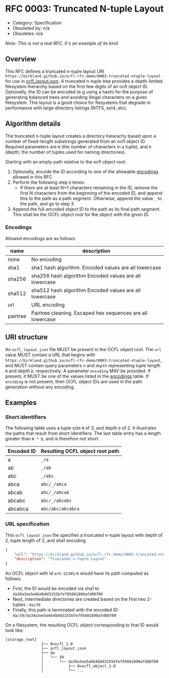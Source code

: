 # RFC 0003: Truncated N-tuple Layout

* Category: Specification
* Obsoleted by: n/a
* Obsoletes: n/a

*Note:  This is not a real RFC.  It's an example of its kind*

## Overview

This RFC defines a truncated n-tuple layout URI `https://birkland.github.io/ocfl-rfc-demo/0003-truncated-ntuple-layout` for use in [ocfl_layout.json](https://ocfl.io/draft/spec/#root-structure).  A truncated n-tuple tree provides a depth-limited filesystem hierarchy based on the first few digits of an ocfl object ID.  Optionally, the ID can be encoded (e.g using a hash) for the purpose of generating balanced trees and avoiding illegal characters on a given filesystem.  This layout is a good choice for fiesystems that degrade in performance with large directory listings (NTFS, ext4, etc).

## Algorithm details

The truncated n-tuple layout creates a directory hiearachy based upon a number of fixed-length substrings generated from an ocfl object ID.  Required parameters are `N`
(the number of characters in a tuple), and `D` (depth; the number of tuples used for naming directories).  

Starting with an empty path relative to the ocfl object root:

1. Optionally, encode the ID according to one of the allowable [encodings](#Encodings) allowed in this RFC
2. Perform the following step `D` times:
   * If there are at least N+1 characters remaining in the ID, remove the first N characters from the beginning of the encoded ID, and append this to the path as a path segment. Otherwise, append the value `_` to the path, and go to step 3.
3. Append the full encoded object ID to the path as its final path segment.  This shall be the OCFL object root for the object with the given ID.

### Encodings

Allowed encodings are as follows:

| name     | description           |
| -------- | --------------------- |
| none     | No encoding           |
| sha1     | sha1 hash algorithm.  Encoded values are all lowercase   |
| sha256   | sha256 hash algorithm Encoded values are all lowercase   |
| sha512   | sha512 hash algorithm Encoded values are all lowercase   |
| url      | URL encoding          |
| pairtree | Pairtree cleaning. Escaped hex sequences are all lowercase   |

## URI structure

An `ocfl_layout.json` file MUST be present in the OCFL object root.  The `url` value MUST contain a URL that begins with `https://birkland.github.io/ocfl-rfc-demo/0003-truncated-ntuple-layout`, and MUST contain query parameters `n` and `depth` representing tuple length `N` and depth `D`, respectively.  A parameter `encoding` MAY be provided.
If present, it MUST be one of the values listed in the [encodings](#Encodings) table.  If `encoding` is not present, then OCFL object IDs are used in the path generation without
any encoding.

## Examples

### Short identifiers

The following table uses a tuple size `N` of 3, and depth `D` of 2.  It illustrates the paths that result from short identifiers.  The last table entry has a length greater than `N * D`, and is therefore not short.

| Encoded ID | Resulting OCFL object root path |
| ---------- | --------------------------------|
| a          | `_/a`                           |
| ab         | `_/ab`                          |
| abc        | `_/abc`                         |
| abca       | `abc/_/abca`                    |
| abcab      | `abc/_/abcab`                   |
| abcabc     | `abc/_/abcabc`                  |
| abcabca    | `abc/abc/abcabca`               |

### URL specification

This `ocfl_layout.json` file specifies a truncated n-tuple layout with depth of 2, tuple length of 2, and sha1 encoding

```json
{
    "url": "https://birkland.github.io/ocfl-rfc-demo/0003-truncated-ntuple-layout?n=2&depth=2&encoding=sha1",
    "description": "Truncated n-tuple Layout"
}
```

An OCFL object with id `ark:12345/6` would have its path computed as follows:

* First, the ID would be encoded via sha1 to `da39a3ee5e6b4b0d3255bfef95601890afd80709`
* Next, intermediate directories are created based on the first two 2-tuples :  `da/39`
* Finally, this path is terminated with the encoded ID: `da/39/da39a3ee5e6b4b0d3255bfef95601890afd80709`

On a filesystem, the resulting OCFL object corresponding to that ID would look like:

```plaintext
[storage_root]
                ├── 0=ocfl_1.0
                ├── ocfl_layout.json
                ├── da
                |   └── 39
                |       └── da39a3ee5e6b4b0d3255bfef95601890afd80709
                |           ├── 0=ocfl_object_1.0
                |           └── ...
```
